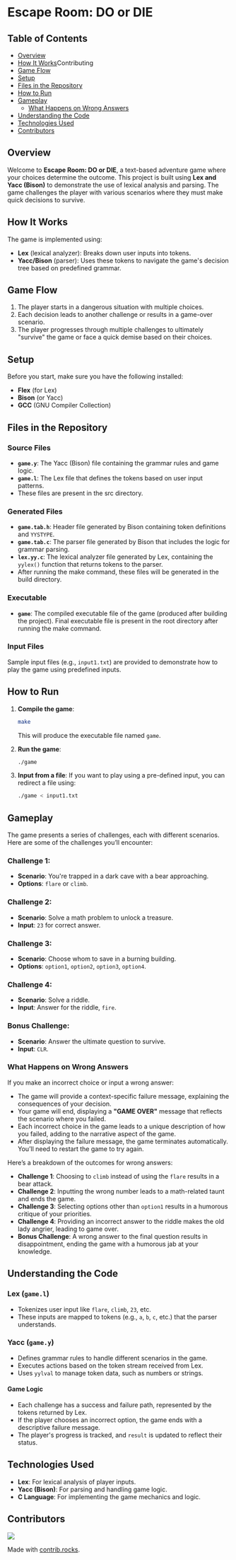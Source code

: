 # **Escape Room: DO or DIE**

## **Table of Contents**
- [Overview](#overview)
- [How It Works](#how-it-works)Contributing
- [Game Flow](#game-flow)
- [Setup](#setup)
- [Files in the Repository](#files-in-the-repository)
- [How to Run](#how-to-run)
- [Gameplay](#gameplay)
  - [What Happens on Wrong Answers](#what-happens-on-wrong-answers)
- [Understanding the Code](#understanding-the-code)
- [Technologies Used](#technologies-used)
- [Contributors](#contributing)

## **Overview**
Welcome to **Escape Room: DO or DIE**, a text-based adventure game where your choices determine the outcome. This project is built using **Lex and Yacc (Bison)** to demonstrate the use of lexical analysis and parsing. The game challenges the player with various scenarios where they must make quick decisions to survive.

## **How It Works**
The game is implemented using:
- **Lex** (lexical analyzer): Breaks down user inputs into tokens.
- **Yacc/Bison** (parser): Uses these tokens to navigate the game's decision tree based on predefined grammar.

## **Game Flow**
1. The player starts in a dangerous situation with multiple choices.
2. Each decision leads to another challenge or results in a game-over scenario.
3. The player progresses through multiple challenges to ultimately "survive" the game or face a quick demise based on their choices.

## **Setup**
Before you start, make sure you have the following installed:
- **Flex** (for Lex)
- **Bison** (or Yacc)
- **GCC** (GNU Compiler Collection)

## **Files in the Repository**
### **Source Files**
- **`game.y`**: The Yacc (Bison) file containing the grammar rules and game logic.
- **`game.l`**: The Lex file that defines the tokens based on user input patterns.
- These files are present in the src directory.

### **Generated Files**
- **`game.tab.h`**: Header file generated by Bison containing token definitions and `YYSTYPE`.
- **`game.tab.c`**: The parser file generated by Bison that includes the logic for grammar parsing.
- **`lex.yy.c`**: The lexical analyzer file generated by Lex, containing the `yylex()` function that returns tokens to the parser.
- After running the make command, these files will be generated in the build directory.

### **Executable**
- **`game`**: The compiled executable file of the game (produced after building the project).
Final executable file is present in the root directory after running the make command.

### **Input Files**
Sample input files (e.g., `input1.txt`) are provided to demonstrate how to play the game using predefined inputs.

## **How to Run**
1. **Compile the game**:
   ```bash
   make 
   ```
   This will produce the executable file named `game`.

2. **Run the game**:
   ```bash
   ./game
   ```
3. **Input from a file**:
   If you want to play using a pre-defined input, you can redirect a file using:
   ```bash
   ./game < input1.txt
   ```

## **Gameplay**
The game presents a series of challenges, each with different scenarios. Here are some of the challenges you’ll encounter:

### **Challenge 1**:
- **Scenario**: You're trapped in a dark cave with a bear approaching.
- **Options**: `flare` or `climb`.

### **Challenge 2**:
- **Scenario**: Solve a math problem to unlock a treasure.
- **Input**: `23` for correct answer.

### **Challenge 3**:
- **Scenario**: Choose whom to save in a burning building.
- **Options**: `option1`, `option2`, `option3`, `option4`.

### **Challenge 4**:
- **Scenario**: Solve a riddle.
- **Input**: Answer for the riddle, `fire`.

### **Bonus Challenge**:
- **Scenario**: Answer the ultimate question to survive.
- **Input**: `CLR`.

### **What Happens on Wrong Answers**
If you make an incorrect choice or input a wrong answer:
- The game will provide a context-specific failure message, explaining the consequences of your decision.
- Your game will end, displaying a **"GAME OVER"** message that reflects the scenario where you failed.
- Each incorrect choice in the game leads to a unique description of how you failed, adding to the narrative aspect of the game.
- After displaying the failure message, the game terminates automatically. You’ll need to restart the game to try again.

Here’s a breakdown of the outcomes for wrong answers:
- **Challenge 1**: Choosing to `climb` instead of using the `flare` results in a bear attack.
- **Challenge 2**: Inputting the wrong number leads to a math-related taunt and ends the game.
- **Challenge 3**: Selecting options other than `option1` results in a humorous critique of your priorities.
- **Challenge 4**: Providing an incorrect answer to the riddle makes the old lady angrier, leading to game over.
- **Bonus Challenge**: A wrong answer to the final question results in disappointment, ending the game with a humorous jab at your knowledge.

## **Understanding the Code**
### **Lex (`game.l`)**
- Tokenizes user input like `flare`, `climb`, `23`, etc.
- These inputs are mapped to tokens (e.g., `a`, `b`, `c`, etc.) that the parser understands.

### **Yacc (`game.y`)**
- Defines grammar rules to handle different scenarios in the game.
- Executes actions based on the token stream received from Lex.
- Uses `yylval` to manage token data, such as numbers or strings.
  
#### **Game Logic**
- Each challenge has a success and failure path, represented by the tokens returned by Lex.
- If the player chooses an incorrect option, the game ends with a descriptive failure message.
- The player's progress is tracked, and `result` is updated to reflect their status.

## **Technologies Used**
- **Lex**: For lexical analysis of player inputs.
- **Yacc (Bison)**: For parsing and handling game logic.
- **C Language**: For implementing the game mechanics and logic.

## **Contributors**
<a href="https://github.com/nimishathallapally/Escape-Room-Parser/graphs/contributors">
  <img src="https://contrib.rocks/image?repo=nimishathallapally/Escape-Room-Parser" />
</a>

Made with [contrib.rocks](https://contrib.rocks).
